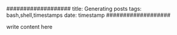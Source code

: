 ###################
title: Generating posts
tags: bash,shell,timestamps
date: timestamp
###################

write content here

